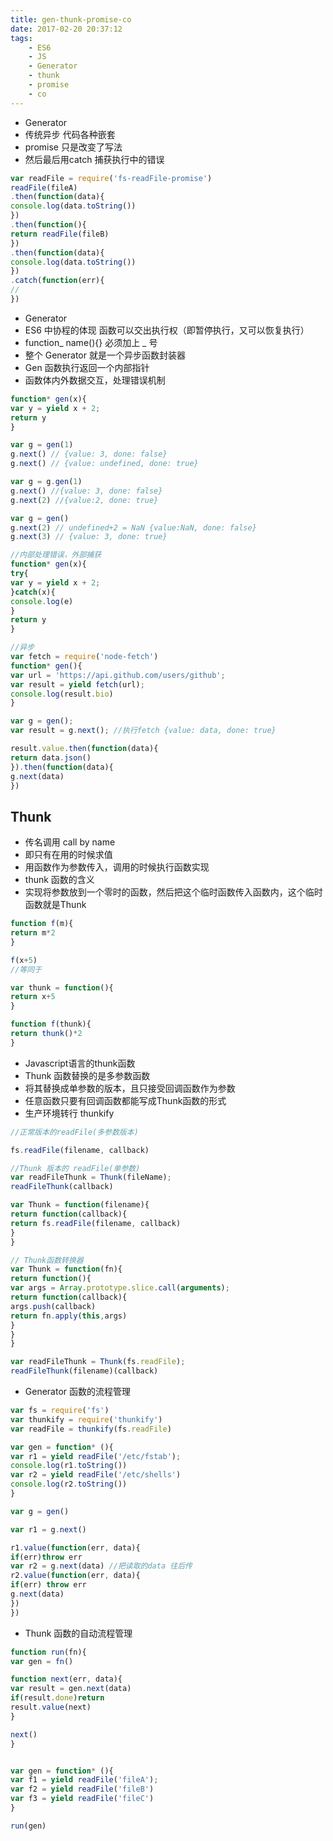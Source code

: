 ```yaml
---
title: gen-thunk-promise-co
date: 2017-02-20 20:37:12
tags: 
    - ES6
    - JS
    - Generator
    - thunk 
    - promise
    - co
---
```

* Generator
* 传统异步 代码各种嵌套
* promise 只是改变了写法
* 然后最后用catch 捕获执行中的错误

```javascript
var readFile = require('fs-readFile-promise')
readFile(fileA)
.then(function(data){
console.log(data.toString())
})
.then(function(){
return readFile(fileB)
})
.then(function(data){
console.log(data.toString())
})
.catch(function(err){
//
})
```
<!--more-->

* Generator
* ES6 中协程的体现 函数可以交出执行权（即暂停执行，又可以恢复执行）
* function_ name\(\){} 必须加上 _ 号
* 整个 Generator 就是一个异步函数封装器
* Gen 函数执行返回一个内部指针
* 函数体内外数据交互，处理错误机制

```javascript
function* gen(x){
var y = yield x + 2;
return y
}

var g = gen(1)
g.next() // {value: 3, done: false}
g.next() // {value: undefined, done: true}

var g = g.gen(1)
g.next() //{value: 3, done: false}
g.next(2) //{value:2, done: true}

var g = gen()
g.next(2) // undefined+2 = NaN {value:NaN, done: false}
g.next(3) // {value: 3, done: true}
```

```javascript
//内部处理错误，外部捕获
function* gen(x){
try{
var y = yield x + 2;
}catch(x){
console.log(e)
}
return y
}

//异步
var fetch = require('node-fetch')
function* gen(){
var url = 'https://api.github.com/users/github';
var result = yield fetch(url);
console.log(result.bio)
}

var g = gen();
var result = g.next(); //执行fetch {value: data, done: true}

result.value.then(function(data){
return data.json()
}).then(function(data){
g.next(data)
})
```

## Thunk

* 传名调用 call by name
* 即只有在用的时候求值
* 用函数作为参数传入，调用的时候执行函数实现
* thunk 函数的含义
* 实现将参数放到一个零时的函数，然后把这个临时函数传入函数内，这个临时函数就是Thunk

```javascript
function f(m){
return m*2
}

f(x+5)
//等同于

var thunk = function(){
return x+5
}

function f(thunk){
return thunk()*2
}
```

* Javascript语言的thunk函数
* Thunk 函数替换的是多参数函数
* 将其替换成单参数的版本，且只接受回调函数作为参数
* 任意函数只要有回调函数都能写成Thunk函数的形式
* 生产环境转行 thunkify

```javascript
//正常版本的readFile(多参数版本)

fs.readFile(filename, callback)

//Thunk 版本的 readFile(单参数)
var readFileThunk = Thunk(fileName);
readFileThunk(callback)

var Thunk = function(filename){
return function(callback){
return fs.readFile(filename, callback)
}
}

// Thunk函数转换器
var Thunk = function(fn){
return function(){
var args = Array.prototype.slice.call(arguments);
return function(callback){
args.push(callback)
return fn.apply(this,args)
}
}
}

var readFileThunk = Thunk(fs.readFile);
readFileThunk(filename)(callback)
```

* Generator 函数的流程管理

```javascript
var fs = require('fs')
var thunkify = require('thunkify')
var readFile = thunkify(fs.readFile)

var gen = function* (){
var r1 = yield readFile('/etc/fstab');
console.log(r1.toString())
var r2 = yield readFile('/etc/shells')
console.log(r2.toString())
}

var g = gen()

var r1 = g.next()

r1.value(function(err, data){
if(err)throw err
var r2 = g.next(data) //把读取的data 往后传
r2.value(function(err, data){
if(err) throw err
g.next(data)
})
})
```

* Thunk 函数的自动流程管理

```javascript
function run(fn){
var gen = fn()

function next(err, data){
var result = gen.next(data)
if(result.done)return
result.value(next)
}

next()
}


var gen = function* (){
var f1 = yield readFile('fileA');
var f2 = yield readFile('fileB')
var f3 = yield readFile('fileC')
}

run(gen)
```


